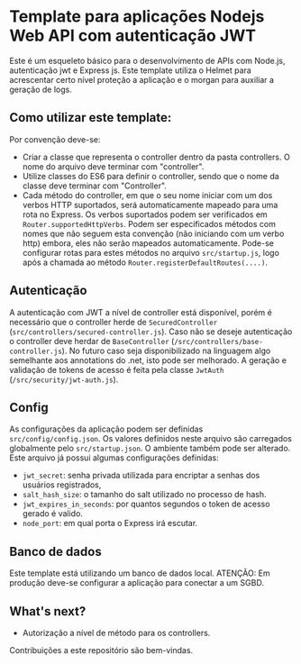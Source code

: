 # Template para aplicações Nodejs Web API com autenticação JWT
Este é um esqueleto básico para o desenvolvimento de APIs com Node.js, autenticação jwt e Express js.
Este template utiliza o Helmet para acrescentar certo nível proteção a aplicação e o morgan para auxiliar a geração de logs.

## Como utilizar este template:
Por convenção deve-se:
* Criar a classe que representa o controller dentro da pasta controllers. O nome do arquivo deve terminar com "controller".
* Utilize classes do ES6 para definir o controller, sendo que o nome da classe deve terminar com "Controller".
* Cada método do controller, em que o seu nome iniciar com um dos verbos HTTP suportados, será automaticamente mapeado para uma rota no Express. Os verbos suportados podem ser verificados em `Router.supportedHttpVerbs`.
Podem ser especificados métodos com nomes que não seguem esta convenção (não iniciando com um verbo http) embora, eles não serão mapeados automaticamente. Pode-se configurar rotas para estes métodos no arquivo `src/startup.js`, logo após a chamada ao método `Router.registerDefaultRoutes(....)`.

## Autenticação
A autenticação com JWT a nível de controller está disponível, porém é necessário que o controller herde de `SecuredController` (`src/controllers/secured-controller.js`). Caso não se deseje autenticação o controller deve herdar de `BaseController` (`/src/controllers/base-controller.js`). No futuro caso seja disponibilizado na linguagem algo semelhante aos annotations do .net, isto pode ser melhorado.
A geração e validação de tokens de acesso é feita pela classe `JwtAuth` (`/src/security/jwt-auth.js`).

## Config
As configurações da aplicação podem ser definidas `src/config/config.json`. Os valores definidos neste arquivo são carregados globalmente pelo `src/startup.json`. O ambiente também pode ser alterado.
Este arquivo já possui algumas configurações definidas:
* `jwt_secret`: senha privada utilizada para encriptar a senhas dos usuários registrados,
* `salt_hash_size`: o tamanho do salt utilizado no processo de hash.
* `jwt_expires_in_seconds`: por quantos segundos o token de acesso gerado é valido.
* `node_port`: em qual porta o Express irá escutar.

## Banco de dados
Este template está utilizando um banco de dados local.
ATENÇÃO: Em produção deve-se configurar a aplicação para conectar a um SGBD.

## What's next?
* Autorização a nível de método para os controllers.

Contribuições a este repositório são bem-vindas.

